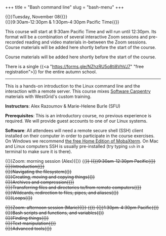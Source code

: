 +++
title = "Bash command line"
slug = "bash-menu"
+++

{{<cor>}}Tuesday, November 08{{</cor>}}\
{{<cgr>}}9:30am-12:30pm & 1:30pm-4:30pm Pacific Time{{</cgr>}}

This course will start at 9:30am Pacific Time and will run until 12:30pm. Its format will be a combination of
several interactive Zoom sessions and pre-recorded reading and video materials in-between the Zoom sessions. Course
materials will be added here shortly before the start of the course.

Course materials will be added here shortly before the start of the course.

There is a single {{<a "https://forms.gle/NZhzRU5o8ti8VhVJ7" "free registration">}} for the entire autumn school.

---

This is a hands-on introduction to the Linux command line and the interaction with a remote server. This course mixes <a
href="https://software-carpentry.org" target="_blank">Software Carpentry</a> materials with WestGrid's custom training.

**Instructors**: Alex Razoumov & Marie-Helene Burle (SFU)

**Prerequisites**: This is an introductory course, no previous experience is required. We will provide
guest accounts to one of our Linux systems.

**Software**: All attendees will need a remote secure shell (SSH) client installed on their computer in
order to participate in the course exercises. On Windows we recommend
[the free Home Edition of MobaXterm](https://mobaxterm.mobatek.net/download.html). On Mac and Linux
computers SSH is usually pre-installed (try typing `ssh` in a terminal to make sure it is there).

{{<cor>}}Zoom: morning session (Alex){{</cor>}} {{<s>}} {{<cgr>}}9:30am-12:30pm Pacific{{</cgr>}} \
{{<nolinktitle>}}Introduction{{</nolinktitle>}} \
{{<nolinktitle>}}Navigating the filesystem{{</nolinktitle>}} \
{{<nolinktitle>}}Creating, moving and copying things{{</nolinktitle>}} \
{{<nolinktitle>}}Archives and compression{{</nolinktitle>}} \
{{<nolinktitle>}}Transferring files and directories to/from remote computers{{</nolinktitle>}} \
{{<nolinktitle>}}Wildcards, redirection to files, pipes, and aliases{{</nolinktitle>}} \
{{<nolinktitle>}}Loops{{</nolinktitle>}}

{{<cor>}}Zoom: afternoon session (Marie){{</cor>}} {{<s>}} {{<cgr>}}1:30pm-4:30pm Pacific{{</cgr>}} \
{{<nolinktitle>}}Bash scripts and functions, and variables{{</nolinktitle>}} \
{{<nolinktitle>}}Finding things{{</nolinktitle>}} \
{{<nolinktitle>}}Text manipulation{{</nolinktitle>}} \
{{<nolinktitle>}}Advanced tools{{</nolinktitle>}}





<!-- {{<linktitle url="../bash1" text="Opening morning session">}} \ -->


<!-- {{<cbr>}}On your own{{</cbr>}} -->


<!-- {{<linktitle url="../bash/bash-01-intro" text="Introduction (10 min)">}} \ -->
<!-- {{<linktitle url="../bash/bash-02-filesystem" text="Navigating the filesystem (9 min)">}} \ -->
<!-- {{<linktitle url="../bash/bash-03-creating-moving-copying" text="Creating, moving and copying things (10 min)">}} \ -->
<!-- {{<linktitle url="../bash/bash-04-tar-gzip" text="Archives and compression (12 min)">}} \ -->
<!-- {{<linktitle url="../bash/bash-05-file-transfer" text="Transferring files and directories to/from remote computers (15 min)">}} \ -->
<!-- {{<linktitle url="../bash/bash-06-wildcards-redirection-pipes" text="Wildcards, redirection to files, pipes, and aliases (10 min)">}} \ -->
<!-- {{<linktitle url="../bash/bash-07-loops" text="Loops (9 min)">}} \ -->


<!-- {{<linktitle url="../bash2" text="Mid-day session">}} -->


<!-- {{<linktitle url="../bash/bash-08-scripts-functions" text="Bash scripts and functions, and variables (32 min)">}} \ -->
<!-- {{<linktitle url="../bash/bash-09-grep-find" text="Finding things with `grep` and `find` (13 min)">}} \ -->
<!-- {{<linktitle url="../bash/bash-10-text-manipulation" text="Text manipulation (19 min)">}} \ -->


<!-- {{<linktitle url="../bash4" text="Closing session">}} -->


<!-- {{<cor>}}Zoom{{</cor>}} {{<s>}} {{<cgr>}}2:30pm-4:30pm Pacific{{</cgr>}} -->
<!-- {{<nolinktitle>}}Closing session{{</nolinktitle>}} -->
